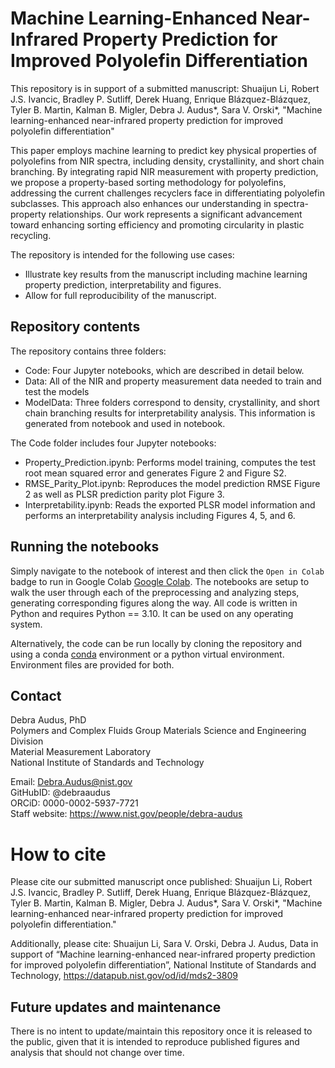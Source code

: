 # Machine Learning-Enhanced Near-Infrared Property Prediction for Improved Polyolefin Differentiation 

This repository is in support of a submitted manuscript: 
Shuaijun Li, Robert J.S. Ivancic, Bradley P. Sutliff, Derek Huang, Enrique Blázquez-Blázquez, Tyler B. Martin, Kalman B. Migler, Debra J. Audus*, Sara V. Orski*, "Machine learning-enhanced near-infrared property prediction for improved polyolefin differentiation"

This paper employs machine learning to predict key physical properties of polyolefins from NIR spectra, including density, crystallinity, and short chain branching. By integrating rapid NIR measurement with property prediction, we propose a property-based sorting methodology for polyolefins, addressing the current challenges recyclers face in differentiating polyolefin subclasses. This approach also enhances our understanding in spectra-property relationships. Our work represents a significant advancement toward enhancing sorting efficiency and promoting circularity in plastic recycling.

The repository is intended for the following use cases:

- Illustrate key results from the manuscript including machine learning property prediction, interpretability and figures.
- Allow for full reproducibility of the manuscript.

## Repository contents

The repository contains three folders:
-	Code: Four Jupyter notebooks, which are described in detail below.
-	Data: All of the NIR and property measurement data needed to train and test the models
-	ModelData: Three folders correspond to density, crystallinity, and short chain branching results for interpretability analysis. This information is generated from notebook and used in notebook.

The Code folder includes four Jupyter notebooks:
-	Property_Prediction.ipynb: Performs model training, computes the test root mean squared error and generates Figure 2 and Figure S2.
-	RMSE_Parity_Plot.ipynb: Reproduces the model prediction RMSE Figure 2 as well as PLSR prediction parity plot Figure 3.
-	Interpretability.ipynb: Reads the exported PLSR model information and performs an interpretability analysis including Figures 4, 5, and 6.

## Running the notebooks

Simply navigate to the notebook of interest and then click the `Open in Colab` badge to run in Google Colab [Google Colab](https://colab.research.google.com/). 
The notebooks are setup to walk the user through each of the preprocessing and analyzing steps, generating corresponding figures along the way. All code is written in Python and requires Python == 3.10. It can be used on any operating system. 

Alternatively, the code can be run locally by cloning the repository and using a conda [conda](https://www.anaconda.com) environment or a python virtual environment. Environment files are provided for both.

## Contact

Debra Audus, PhD  
Polymers and Complex Fluids Group
Materials Science and Engineering Division  
Material Measurement Laboratory  
National Institute of Standards and Technology  

Email: Debra.Audus@nist.gov  
GitHubID: @debraaudus  
ORCiD: 0000-0002-5937-7721  
Staff website: <https://www.nist.gov/people/debra-audus>    

# How to cite
Please cite our submitted manuscript once published:
Shuaijun Li, Robert J.S. Ivancic, Bradley P. Sutliff, Derek Huang, Enrique Blázquez-Blázquez, Tyler B. Martin, Kalman B. Migler, Debra J. Audus*, Sara V. Orski*, "Machine learning-enhanced near-infrared property prediction for improved polyolefin differentiation."

Additionally, please cite:
Shuaijun Li, Sara V. Orski, Debra J. Audus, Data in support of “Machine learning-enhanced near-infrared property prediction for improved polyolefin differentiation”, National Institute of Standards and Technology, https://datapub.nist.gov/od/id/mds2-3809

## Future updates and maintenance

There is no intent to update/maintain this repository once it is released to
the public, given that it is intended to reproduce published figures and
analysis that should not change over time.
